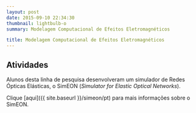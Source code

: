 ```yaml
---
layout: post
date: 2015-09-10 22:34:30
thumbnail: lightbulb-o
summary: Modelagem Computacional de Efeitos Eletromagnéticos

title: Modelagem Computacional de Efeitos Eletromagnéticos
---
```


## Atividades

Alunos desta linha de pesquisa desenvolveram um simulador de Redes Ópticas Elásticas, o SimEON (_Simulator for Elastic Optical Networks_).

Clique [aqui]({{ site.baseurl }}/simeon/pt) para mais informações sobre o SimEON.
